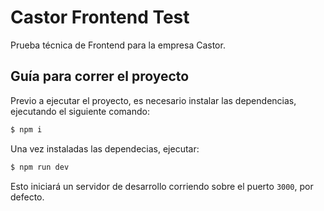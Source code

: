 # Castor Frontend Test

Prueba técnica de Frontend para la empresa Castor.

## Guía para correr el proyecto

Previo a ejecutar el proyecto, es necesario instalar las dependencias, ejecutando el siguiente comando:

```bash
$ npm i
```

Una vez instaladas las dependecias, ejecutar:

```bash
$ npm run dev
```

Esto iniciará un servidor de desarrollo corriendo sobre el puerto `3000`, por defecto.
